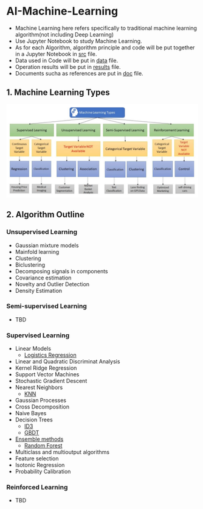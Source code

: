 # **AI-Machine-Learning**

* Machine Learning here refers specifically to traditional machine learning algorithm(not including Deep Learning)
* Use Jupyter Notebook to study Machine Learning.
* As for each Algorithm, algorithm principle and code will be put together in a Jupyter Notebook in [src](https://github.com/PhiSopY/AI-Machine-Learning/tree/master/src) file.
* Data used in Code will be put in [data](https://github.com/PhiSopY/AI-Machine-Learning/tree/master/data) file.
* Operation results will be put in [results](https://github.com/PhiSopY/AI-Machine-Learning/tree/master/results) file.
* Documents sucha as references are put in [doc](https://github.com/PhiSopY/AI-Machine-Learning/tree/master/doc) file.

## **1. Machine Learning Types**

![ML Types](doc/references/thinkingMap/ML_Class2.png)

## **2. Algorithm Outline**

### **Unsupervised Learning**

* Gaussian mixture models
* Mainfold learning
* Clustering
* Biclustering
* Decomposing signals in components
* Covariance estimation
* Novelty and Outlier Detection
* Density Estimation

### **Semi-supervised Learning**
* TBD

### **Supervised Learning**

* Linear Models
  * [Logistics Regression](https://github.com/PhiSopY/AI-Machine-Learning/tree/master/src/Supervised-Learning/Linear-Models/LogisticsRegression)
* Linear and Quadratic Discriminat Analysis
* Kernel Ridge Regression
* Support Vector Machines
* Stochastic Gradient Descent
* Nearest Neighbors
  * [KNN](https://github.com/PhiSopY/AI-Machine-Learning/tree/master/src/Supervised-Learning/Nearest-Neighbors/KNN)
* Gaussian Processes
* Cross Decomposition
* Naive Bayes
* Decision Trees
  * [ID3](https://github.com/PhiSopY/AI-Machine-Learning/tree/master/src/Supervised-Learning/Decision-Trees/IG3)
  * [GBDT](https://github.com/PhiSopY/AI-Machine-Learning/tree/master/src/Supervised-Learning/Decision-Trees/GBDT)
* [Ensemble methods](https://github.com/PhiSopY/AI-Machine-Learning/tree/master/src/Supervised-Learning/Ensemble-Methods/ensembleMethods.ipynb)
  * [Random Forest](https://github.com/PhiSopY/AI-Machine-Learning/tree/master/src/Supervised-Learning/Ensemble-Methods/Random-Forest/src_randomForest.ipynb)
* Multiclass and multioutput algorithms
* Feature selection
* Isotonic Regression
* Probability Calibration

### **Reinforced Learning**
* TBD





